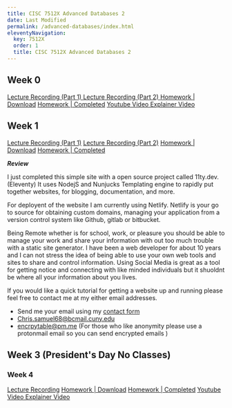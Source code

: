 ```yaml
---
title: CISC 7512X Advanced Databases 2
date: Last Modified 
permalink: /advanced-databases/index.html
eleventyNavigation:
  key: 7512X
  order: 1
  title: CISC 7512X Advanced Databases 2
---
```


## Week 0

[Lecture Recording (Part 1) ](https://youtu.be/BL4XaR785_s) 
[Lecture Recording (Part 2) ](https://youtu.be/BL4XaR785_s) 
[Homework | Download](http://theparticle.com/cs/bc/dbsys/homeworks.htmlhttp://theparticle.com/cs/bc/dbsys/homeworks.html)
[Homework | Completed]()
[Youtube Video Explainer Video]()

## Week 1

[Lecture Recording (Part 1)](https://youtu.be/djY42rDKM-M)
[Lecture Recording (Part 2)](https://youtu.be/aTw8r6ZL89g)
[Homework | Download](http://theparticle.com/cs/bc/dbsys/homeworks.html)
[Homework | Completed]()

***Review***

I just completed this simple site with a open source project 
called 11ty.dev. (Eleventy) It uses NodejS and Nunjucks Templating engine to rapidly put together websites, for blogging, documentation, and more. 

For deployent of the website I am currently using Netlify. Netlify is your go to source for obtaining custom domains, managing your application from a version control system like Github, gitlab or bitbucket.

 Being Remote whether is for school, work, or pleasure you should be able to manage your work and share your information with out too much trouble with a static site generator. I have been a web developer for about 10 years and I can not stress the idea of being able to use your own web tools and sites to share and control information. Using Social Media is great as a tool for getting notice and connecting with like minded individuals but it shuoldnt be where all your information about you lives.

 If you would like a quick tutorial for getting a website up and running please feel free to contact me at  my either email addresses.

- Send me your email using my [contact form](/contact/) 
- Chris.samuel68@bcmail.cuny.edu 
- encrpytable@pm.me (For those who like anonymity please use a protonmail email so you can send encrypted emails ) 




## Week 3 (President's Day No Classes)


### Week  4 
[Lecture Recording](https://youtu.be/MRA73wR9hgI)
[Homework | Download](http://theparticle.com/cs/bc/dbsys/homeworks.html)
[Homework | Completed]()
[Youtube Video Explainer Video]()
